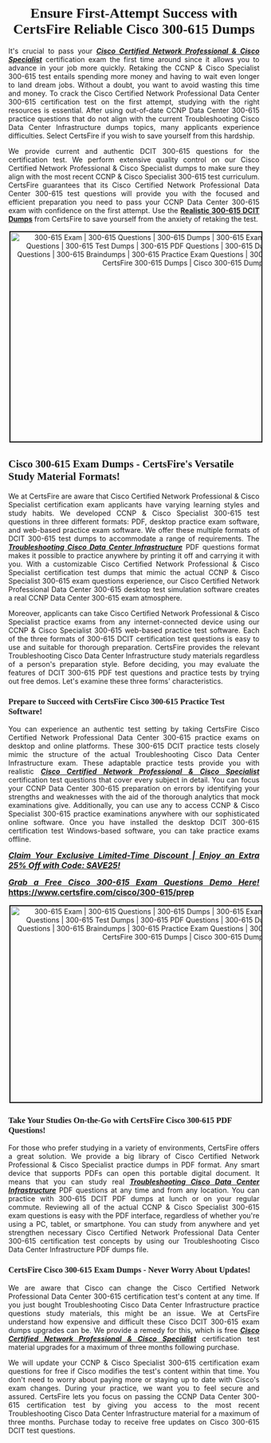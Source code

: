 <h1 style="text-align: center;"><strong><span style="display:block; color:#Black; "><span style="font-family:Tahoma,Times,serif;">Ensure First-Attempt Success with CertsFire Reliable Cisco 300-615 Dumps</span></span></strong></h1>

<p style="text-align:justify">It's crucial to pass your <u><em><strong>Cisco Certified Network Professional & Cisco Specialist</strong></em></u> certification exam the first time around since it allows you to advance in your job more quickly. Retaking the CCNP & Cisco Specialist 300-615 test entails spending more money and having to wait even longer to land dream jobs. Without a doubt, you want to avoid wasting this time and money. To crack the Cisco Certified Network Professional Data Center 300-615 certification test on the first attempt, studying with the right resources is essential. After using out-of-date CCNP Data Center 300-615 practice questions that do not align with the current Troubleshooting Cisco Data Center Infrastructure dumps topics, many applicants experience difficulties. Select CertsFire if you wish to save yourself from this hardship.</p>

<p style="text-align:justify">We provide current and authentic DCIT 300-615 questions for the certification test. We perform extensive quality control on our Cisco Certified Network Professional & Cisco Specialist dumps to make sure they align with the most recent CCNP & Cisco Specialist 300-615 test curriculum. CertsFire guarantees that its Cisco Certified Network Professional Data Center 300-615 test questions will provide you with the focused and efficient preparation you need to pass your CCNP Data Center 300-615 exam with confidence on the first attempt. Use the <strong><a href="https://www.certsfire.com/cisco/300-615/prep">Realistic 300-615 DCIT Dumps</a></strong> from CertsFire to save yourself from the anxiety of retaking the test.</p>

<p style="text-align: center;"><img alt="300-615 Exam | 300-615 Questions | 300-615 Dumps | 300-615 Exam Dumps | 300-615 Exam Questions | 300-615 Test Dumps | 300-615 PDF Questions | 300-615 Dumps PDF | 300-615 Test Questions | 300-615 Braindumps | 300-615 Practice Exam Questions | 300-615 Exam PDF Questions | CertsFire 300-615 Dumps | Cisco 300-615 Dumps" src="https://i.imgur.com/BVDPnuk.jpeg" style="width: 700px; height: 420px; border-width: 2px; border-style: solid; margin: 2px;" /></p>

<h2><strong><span style="display:block; color:#Black; "><span style="font-family:Tahoma,Times,serif;">Cisco 300-615 Exam Dumps - CertsFire's Versatile Study Material Formats!</span></span></strong></h2>

<p style="text-align:justify">We at CertsFire are aware that Cisco Certified Network Professional & Cisco Specialist certification exam applicants have varying learning styles and study habits. We developed CCNP & Cisco Specialist 300-615 test questions in three different formats: PDF, desktop practice exam software, and web-based practice exam software. We offer these multiple formats of DCIT 300-615 test dumps to accommodate a range of requirements. The <u><em><strong>Troubleshooting Cisco Data Center Infrastructure</strong></em></u> PDF questions format makes it possible to practice anywhere by printing it off and carrying it with you. With a customizable Cisco Certified Network Professional & Cisco Specialist certification test dumps that mimic the actual CCNP & Cisco Specialist 300-615 exam questions experience, our Cisco Certified Network Professional Data Center 300-615 desktop test simulation software creates a real CCNP Data Center 300-615 exam atmosphere.</p>

<p style="text-align:justify">Moreover, applicants can take Cisco Certified Network Professional & Cisco Specialist practice exams from any internet-connected device using our CCNP & Cisco Specialist 300-615 web-based practice test software. Each of the three formats of 300-615 DCIT certification test questions is easy to use and suitable for thorough preparation. CertsFire provides the relevant Troubleshooting Cisco Data Center Infrastructure study materials regardless of a person's preparation style. Before deciding, you may evaluate the features of DCIT 300-615 PDF test questions and practice tests by trying out free demos. Let's examine these three forms' characteristics.</p>

<h3><strong><span style="display:block; color:#Black; "><span style="font-family:Tahoma,Times,serif;">Prepare to Succeed with CertsFire Cisco 300-615 Practice Test Software!</span></span></strong></h3>

<p style="text-align:justify">You can experience an authentic test setting by taking CertsFire Cisco Certified Network Professional Data Center 300-615 practice exams on desktop and online platforms. These 300-615 DCIT practice tests closely mimic the structure of the actual Troubleshooting Cisco Data Center Infrastructure exam. These adaptable practice tests provide you with realistic <u><em><strong>Cisco Certified Network Professional & Cisco Specialist</strong></em></u> certification test questions that cover every subject in detail. You can focus your CCNP Data Center 300-615 preparation on errors by identifying your strengths and weaknesses with the aid of the thorough analytics that mock examinations give. Additionally, you can use any to access CCNP & Cisco Specialist 300-615 practice examinations anywhere with our sophisticated online software. Once you have installed the desktop DCIT 300-615 certification test Windows-based software, you can take practice exams offline.</p>

<p style="text-align: justify;"><span style="font-size:16px;"><u><em><strong>Claim Your Exclusive Limited-Time Discount | Enjoy an Extra 25% Off with Code: SAVE25!</strong></em></u></span></p>

<p style="text-align: justify;"><span style="font-size:16px;"><u><em><strong>Grab a Free Cisco 300-615 Exam Questions Demo Here! </strong></em></u><strong><a href="https://www.certsfire.com/cisco/300-615/prep">https://www.certsfire.com/cisco/300-615/prep</a></strong></span></p>

<p style="text-align: center;"><img alt="300-615 Exam | 300-615 Questions | 300-615 Dumps | 300-615 Exam Dumps | 300-615 Exam Questions | 300-615 Test Dumps | 300-615 PDF Questions | 300-615 Dumps PDF | 300-615 Test Questions | 300-615 Braindumps | 300-615 Practice Exam Questions | 300-615 Exam PDF Questions | CertsFire 300-615 Dumps | Cisco 300-615 Dumps" src="https://i.imgur.com/2YaVQXX.jpeg" style="width: 700px; height: 393px; border-width: 2px; border-style: solid; margin: 2px;" /></p>

<h3><strong><span style="display:block; color:#Black; "><span style="font-family:Tahoma,Times,serif;">Take Your Studies On-the-Go with CertsFire Cisco 300-615 PDF Questions!</span></span></strong></h3>

<p style="text-align:justify">For those who prefer studying in a variety of environments, CertsFire offers a great solution. We provide a big library of Cisco Certified Network Professional & Cisco Specialist practice dumps in PDF format. Any smart device that supports PDFs can open this portable digital document. It means that you can study real <u><em><strong>Troubleshooting Cisco Data Center Infrastructure</strong></em></u> PDF questions at any time and from any location. You can practice with 300-615 DCIT PDF dumps at lunch or on your regular commute. Reviewing all of the actual CCNP & Cisco Specialist 300-615 exam questions is easy with the PDF interface, regardless of whether you're using a PC, tablet, or smartphone. You can study from anywhere and yet strengthen necessary Cisco Certified Network Professional Data Center 300-615 certification test concepts by using our Troubleshooting Cisco Data Center Infrastructure PDF dumps file.</p>

<h3><strong><span style="display:block; color:#Black; "><span style="font-family:Tahoma,Times,serif;">CertsFire Cisco 300-615 Exam Dumps - Never Worry About Updates!</span></span></strong></h3>

<p style="text-align:justify">We are aware that Cisco can change the Cisco Certified Network Professional Data Center 300-615 certification test's content at any time. If you just bought Troubleshooting Cisco Data Center Infrastructure practice questions study materials, this might be an issue. We at CertsFire understand how expensive and difficult these Cisco DCIT 300-615 exam dumps upgrades can be. We provide a remedy for this, which is free <u><em><strong>Cisco Certified Network Professional & Cisco Specialist</strong></em></u> certification test material upgrades for a maximum of three months following purchase.</p>

<p style="text-align:justify">We will update your CCNP & Cisco Specialist 300-615 certification exam questions for free if Cisco modifies the test's content within that time. You don't need to worry about paying more or staying up to date with Cisco's exam changes. During your practice, we want you to feel secure and assured. CertsFire lets you focus on passing the CCNP Data Center 300-615 certification test by giving you access to the most recent Troubleshooting Cisco Data Center Infrastructure material for a maximum of three months. Purchase today to receive free updates on Cisco 300-615 DCIT test questions.</p>
